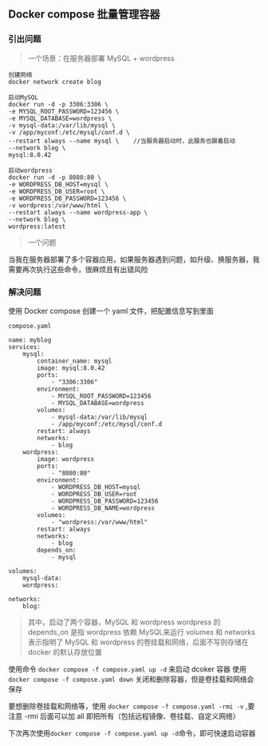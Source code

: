 
## Docker compose 批量管理容器

### 引出问题

> 一个场景：在服务器部署 MySQL + wordpress

```
创建网络
docker network create blog

启动MySQL
docker run -d -p 3306:3306 \
-e MYSQL_ROOT_PASSWORD=123456 \
-e MYSQL_DATABASE=wordpress \
-v mysql-data:/var/lib/mysql \
-v /app/myconf:/etc/mysql/conf.d \
--restart always --name mysql \    //当服务器启动时，此服务也跟着启动
--network blog \
mysql:8.0.42

启动wordpress
docker run -d -p 8080:80 \
-e WORDPRESS_DB_HOST=mysql \
-e WORDPRESS_DB_USER=root \
-e WORDPRESS_DB_PASSWORD=123456 \
-v wordpress:/var/www/html \
--restart always --name wordpress-app \
--network blog \
wordpress:latest
```

> 一个问题

当我在服务器部署了多个容器应用，如果服务器遇到问题，如升级、换服务器，我需要再次执行这些命令，很麻烦且有出错风险

### 解决问题

使用 Docker compose 创建一个 yaml 文件，把配置信息写到里面

```
compose.yaml

name: myblog
services:
	mysql:
		container_name: mysql
		image: mysql:8.0.42
		ports:
			- "3306:3306"
		environment:
			- MYSQL_ROOT_PASSWORD=123456
			- MYSQL_DATABASE=wordpress
		volumes:
			- mysql-data:/var/lib/mysql
			- /app/myconf:/etc/mysql/conf.d
		restart: always
		networks:
			- blog
	wordpress:
		image: wordpress
		ports:
			- "8080:80"
		environment:
			- WORDPRESS_DB_HOST=mysql
			- WORDPRESS_DB_USER=root
			- WORDPRESS_DB_PASSWORD=123456
			- WORDPRESS_DB_NAME=wordpress
		volumes:
			- "wordpress:/var/www/html"
		restart: always
		networks:
			- blog
		depends_on:
			- mysql

volumes:
	mysql-data:
	wordpress:

networks:
	blog:

```

> 其中，启动了两个容器，MySQL 和 wordpress 
> wordpress 的depends_on 是指 wordpress 依赖 MySQL来运行
> volumes 和 networks 表示指明了 MySQL 和 wordpress 的卷挂载和网络，后面不写则存储在 docker 的默认存放位置

使用命令 `docker compose -f compose.yaml up -d` 来启动 dcoker 容器
使用 `docker compose -f compose.yaml down` 关闭和删除容器，但是卷挂载和网络会保存

要想删除卷挂载和网络等，使用 `docker compose -f compose.yaml -rmi -v` ,要注意 -rmi 后面可以加 all 即把所有（包括远程镜像、卷挂载、自定义网络）

下次再次使用`docker compose -f compose.yaml up -d`命令，即可快速启动容器





